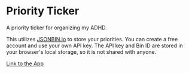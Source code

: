 # Priority Ticker

A priority ticker for organizing my ADHD.

This utilizes [JSONBIN.io](https://jsonbin.io/) to store your priorities. You can create a free account and use your own API key. The API key and Bin ID are stored in your browser's local storage, so it is not shared with anyone.

[Link to the App](http://evanvin.github.io/priority-ticker)

